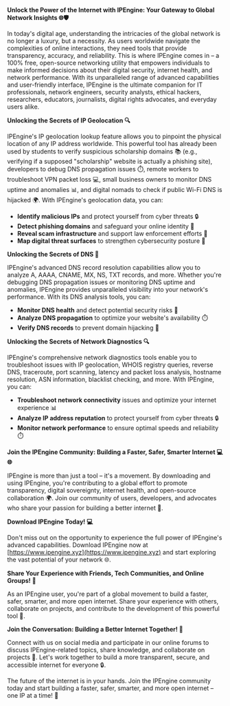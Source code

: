 **Unlock the Power of the Internet with IPEngine: Your Gateway to Global Network Insights 🌐🛡️**

In today's digital age, understanding the intricacies of the global network is no longer a luxury, but a necessity. As users worldwide navigate the complexities of online interactions, they need tools that provide transparency, accuracy, and reliability. This is where IPEngine comes in – a 100% free, open-source networking utility that empowers individuals to make informed decisions about their digital security, internet health, and network performance. With its unparalleled range of advanced capabilities and user-friendly interface, IPEngine is the ultimate companion for IT professionals, network engineers, security analysts, ethical hackers, researchers, educators, journalists, digital rights advocates, and everyday users alike.

**Unlocking the Secrets of IP Geolocation 🔍**

IPEngine's IP geolocation lookup feature allows you to pinpoint the physical location of any IP address worldwide. This powerful tool has already been used by students to verify suspicious scholarship domains 📚 (e.g., verifying if a supposed "scholarship" website is actually a phishing site), developers to debug DNS propagation issues ⏱️, remote workers to troubleshoot VPN packet loss 💻, small business owners to monitor DNS uptime and anomalies 📊, and digital nomads to check if public Wi-Fi DNS is hijacked 🌍. With IPEngine's geolocation data, you can:

*   **Identify malicious IPs** and protect yourself from cyber threats 🔒
*   **Detect phishing domains** and safeguard your online identity 👀
*   **Reveal scam infrastructure** and support law enforcement efforts 💼
*   **Map digital threat surfaces** to strengthen cybersecurity posture 🔗

**Unlocking the Secrets of DNS 📡**

IPEngine's advanced DNS record resolution capabilities allow you to analyze A, AAAA, CNAME, MX, NS, TXT records, and more. Whether you're debugging DNS propagation issues or monitoring DNS uptime and anomalies, IPEngine provides unparalleled visibility into your network's performance. With its DNS analysis tools, you can:

*   **Monitor DNS health** and detect potential security risks 🚨
*   **Analyze DNS propagation** to optimize your website's availability ⏱️
*   **Verify DNS records** to prevent domain hijacking 💼

**Unlocking the Secrets of Network Diagnostics 🔍**

IPEngine's comprehensive network diagnostics tools enable you to troubleshoot issues with IP geolocation, WHOIS registry queries, reverse DNS, traceroute, port scanning, latency and packet loss analysis, hostname resolution, ASN information, blacklist checking, and more. With IPEngine, you can:

*   **Troubleshoot network connectivity** issues and optimize your internet experience 📊
*   **Analyze IP address reputation** to protect yourself from cyber threats 🔒
*   **Monitor network performance** to ensure optimal speeds and reliability ⏱️

**Join the IPEngine Community: Building a Faster, Safer, Smarter Internet 💻🌐**

IPEngine is more than just a tool – it's a movement. By downloading and using IPEngine, you're contributing to a global effort to promote transparency, digital sovereignty, internet health, and open-source collaboration 🌍. Join our community of users, developers, and advocates who share your passion for building a better internet 🔗.

**Download IPEngine Today! 💻**

Don't miss out on the opportunity to experience the full power of IPEngine's advanced capabilities. Download IPEngine now at [https://www.ipengine.xyz](https://www.ipengine.xyz) and start exploring the vast potential of your network 🌐.

**Share Your Experience with Friends, Tech Communities, and Online Groups! 🤝**

As an IPEngine user, you're part of a global movement to build a faster, safer, smarter, and more open internet. Share your experience with others, collaborate on projects, and contribute to the development of this powerful tool 🔗.

**Join the Conversation: Building a Better Internet Together! 💬**

Connect with us on social media and participate in our online forums to discuss IPEngine-related topics, share knowledge, and collaborate on projects 📢. Let's work together to build a more transparent, secure, and accessible internet for everyone 🔒.

The future of the internet is in your hands. Join the IPEngine community today and start building a faster, safer, smarter, and more open internet – one IP at a time! 🚀